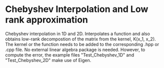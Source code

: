 Chebyshev Interpolation and Low rank approximation
=======================
Chebyshev interpolation in 1D and 2D. Interpolates a function and also obtains low-rank decompostion of the matrix from the kernel, K(x_1, x_2). The kernel or the function needs to be added to the corresponding .hpp or .cpp file. No external linear algebra package is needed. However, to compute the error, the example files "Test_Chebyshev_1D" and "Test_Chebyshev_2D" make use of Eigen.